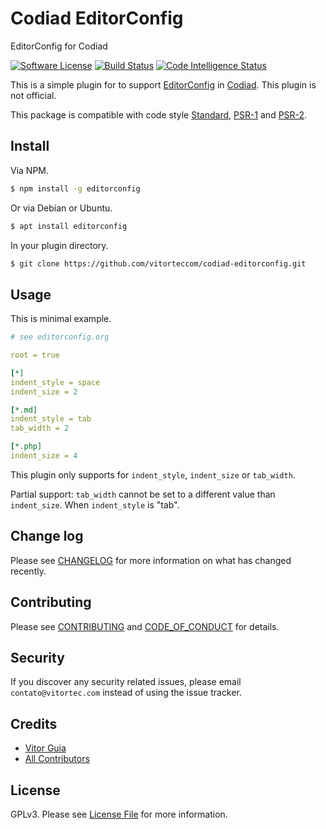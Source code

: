 # Codiad EditorConfig
EditorConfig for Codiad

[![Software License](https://img.shields.io/github/license/vitorteccom/codiad-editorconfig.svg)](LICENSE)
[![Build Status](https://scrutinizer-ci.com/g/vitorteccom/codiad-editorconfig/badges/build.png?b=master)](https://scrutinizer-ci.com/g/vitorteccom/codiad-editorconfig/build-status/master)
[![Code Intelligence Status](https://scrutinizer-ci.com/g/vitorteccom/codiad-editorconfig/badges/code-intelligence.svg?b=master)](https://scrutinizer-ci.com/code-intelligence)

This is a simple plugin for to support [EditorConfig](http://editorconfig.org/) in [Codiad](http://codiad.com/). This plugin is not official.

This package is compatible with code style [Standard](https://github.com/standard/standard), [PSR-1](https://github.com/php-fig/fig-standards/blob/master/accepted/PSR-1-basic-coding-standard.md) and [PSR-2](https://github.com/php-fig/fig-standards/blob/master/accepted/PSR-2-coding-style-guide.md).

## Install

Via NPM.

``` bash
$ npm install -g editorconfig
```

Or via Debian or Ubuntu.

``` bash
$ apt install editorconfig
```

In your plugin directory.

``` bash
$ git clone https://github.com/vitorteccom/codiad-editorconfig.git
```

## Usage
This is minimal example.

``` yaml
# see editorconfig.org

root = true

[*]
indent_style = space
indent_size = 2

[*.md]
indent_style = tab
tab_width = 2

[*.php]
indent_size = 4
```

This plugin only supports for ``indent_style``, ``indent_size`` or ``tab_width``.

Partial support: ``tab_width`` cannot be set to a different value than ``indent_size``. When ``indent_style`` is "tab".

## Change log

Please see [CHANGELOG](docs/CHANGELOG.md) for more information on what has changed recently.

## Contributing

Please see [CONTRIBUTING](docs/CONTRIBUTING.md) and [CODE_OF_CONDUCT](docs/CODE_OF_CONDUCT.md) for details.

## Security

If you discover any security related issues, please email ``contato@vitortec.com`` instead of using the issue tracker.

## Credits

- [Vitor Guia](https://github.com/vitoranguia)
- [All Contributors](../../contributors)

## License

GPLv3. Please see [License File](LICENSE) for more information.
